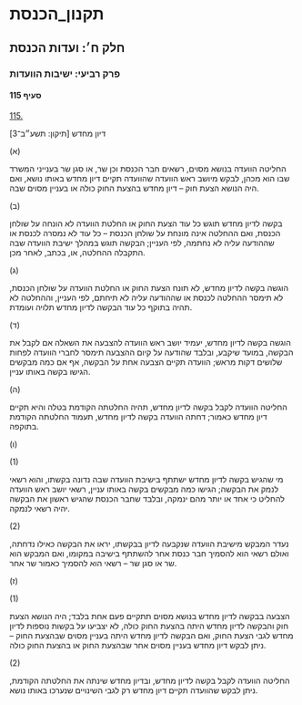 # תקנון_הכנסת

## חלק ח׳: ועדות הכנסת

### פרק רביעי: ישיבות הוועדות

#### סעיף 115

[115.](https://he.wikisource.org/wiki/%D7%AA%D7%A7%D7%A0%D7%95%D7%9F_%D7%94%D7%9B%D7%A0%D7%A1%D7%AA#%D7%A1%D7%A2%D7%99%D7%A3_115)

דיון מחדש [תיקון: תשע״ב־3]

(א)

החליטה הוועדה בנושא מסוים, רשאים חבר הכנסת וכן שר, או סגן שר בענייני המשרד שבו הוא מכהן, לבקש מיושב ראש הוועדה שהוועדה תקיים דיון מחדש באותו נושא, ואם היה הנושא הצעת חוק – דיון מחדש בהצעת החוק כולה או בעניין מסוים שבה.

(ב)

בקשה לדיון מחדש תוגש כל עוד הצעת החוק או החלטת הוועדה לא הונחה על שולחן הכנסת, ואם ההחלטה אינה מונחת על שולחן הכנסת – כל עוד לא נמסרה לכנסת או שההודעה עליה לא נחתמה, לפי העניין; הבקשה תוגש במהלך ישיבת הוועדה שבה התקבלה ההחלטה, או, בכתב, לאחר מכן.

(ג)

הוגשה בקשה לדיון מחדש, לא תונח הצעת החוק או החלטת הוועדה על שולחן הכנסת, לא תימסר ההחלטה לכנסת או שההודעה עליה לא תיחתם, לפי העניין, וההחלטה לא תהיה בתוקף כל עוד הבקשה לדיון מחדש תלויה ועומדת.

(ד)

הוגשה בקשה לדיון מחדש, יעמיד יושב ראש הוועדה להצבעה את השאלה אם לקבל את הבקשה, במועד שיקבע, ובלבד שהודעה על קיום ההצבעה תימסר לחברי הוועדה לפחות שלושים דקות מראש; הוועדה תקיים הצבעה אחת על הבקשה, אף אם כמה מבקשים הגישו בקשה באותו עניין.

(ה)

החליטה הוועדה לקבל בקשה לדיון מחדש, תהיה החלטתה הקודמת בטלה והיא תקיים דיון מחדש כאמור; דחתה הוועדה בקשה לדיון מחדש, תעמוד החלטתה הקודמת בתוקפה.

(ו)

(1)

מי שהגיש בקשה לדיון מחדש ישתתף בישיבת הוועדה שבה נדונה בקשתו, והוא רשאי לנמק את הבקשה; הגישו כמה מבקשים בקשה באותו עניין, רשאי יושב ראש הוועדה להחליט כי אחד או יותר מהם ינמקה, ובלבד שחבר הכנסת שהגיש ראשון את הבקשה יהיה רשאי לנמקה.

(2)

נעדר המבקש מישיבת הוועדה שנקבעה לדיון בבקשתו, יראו את הבקשה כאילו נדחתה, ואולם רשאי הוא להסמיך חבר כנסת אחר להשתתף בישיבה במקומו, ואם המבקש הוא שר או סגן שר – רשאי הוא להסמיך כאמור שר אחר.

(ז)

(1)

הצבעה בבקשה לדיון מחדש בנושא מסוים תתקיים פעם אחת בלבד; היה הנושא הצעת חוק והבקשה לדיון מחדש היתה בהצעת החוק כולה, לא יצביעו על בקשות נוספות לדיון מחדש לגבי הצעת החוק, ואם הבקשה לדיון מחדש היתה בעניין מסוים שבהצעת החוק – ניתן לבקש דיון מחדש בעניין מסוים אחר שבהצעת החוק או בהצעת החוק כולה.

(2)

החליטה הוועדה לקבל בקשה לדיון מחדש, ובדיון מחדש שינתה את החלטתה הקודמת, ניתן לבקש שהוועדה תקיים דיון מחדש רק לגבי השינויים שנערכו באותו נושא.